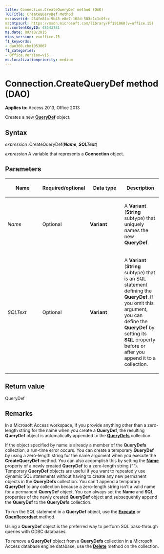 ```yaml
---
title: Connection.CreateQueryDef method (DAO)
TOCTitle: CreateQueryDef Method
ms:assetid: 254fe81a-9b45-e8e7-108d-503c1c1c0fcc
ms:mtpsurl: https://msdn.microsoft.com/library/Ff191860(v=office.15)
ms:contentKeyID: 48543781
ms.date: 09/18/2015
mtps_version: v=office.15
f1_keywords:
- dao360.chm1053067
f1_categories:
- Office.Version=v15
ms.localizationpriority: medium
---
```


# Connection.CreateQueryDef method (DAO)

**Applies to**: Access 2013, Office 2013

Creates a new **[QueryDef](querydef-object-dao.md)** object.

## Syntax

*expression* .CreateQueryDef(***Name***, ***SQLText***)

*expression* A variable that represents a **Connection** object.

## Parameters

<table>
<colgroup>
<col style="width: 25%" />
<col style="width: 25%" />
<col style="width: 25%" />
<col style="width: 25%" />
</colgroup>
<thead>
<tr class="header">
<th><p>Name</p></th>
<th><p>Required/optional</p></th>
<th><p>Data type</p></th>
<th><p>Description</p></th>
</tr>
</thead>
<tbody>
<tr class="odd">
<td><p><em>Name</em></p></td>
<td><p>Optional</p></td>
<td><p><strong>Variant</strong></p></td>
<td><p>A <strong>Variant</strong> (<strong>String</strong> subtype) that uniquely names the new <strong>QueryDef</strong>.</p></td>
</tr>
<tr class="even">
<td><p><em>SQLText</em></p></td>
<td><p>Optional</p></td>
<td><p><strong>Variant</strong></p></td>
<td><p>A <strong>Variant</strong> (<strong>String</strong> subtype) that is an SQL statement defining the <strong>QueryDef</strong>. If you omit this argument, you can define the <strong>QueryDef</strong> by setting its <strong><a href="querydef-sql-property-dao.md">SQL</a></strong> property before or after you append it to a collection.</p></td>
</tr>
</tbody>
</table>


## Return value

QueryDef

## Remarks

In a Microsoft Access workspace, if you provide anything other than a zero-length string for the name when you create a **QueryDef**, the resulting **QueryDef** object is automatically appended to the **[QueryDefs](querydefs-collection-dao.md)** collection.

If the object specified by name is already a member of the **QueryDefs** collection, a run-time error occurs. You can create a temporary **QueryDef** by using a zero-length string for the name argument when you execute the **CreateQueryDef** method. You can also accomplish this by setting the **[Name](connection-name-property-dao.md)** property of a newly created **QueryDef** to a zero-length string (""). Temporary **QueryDef** objects are useful if you want to repeatedly use dynamic SQL statements without having to create any new permanent objects in the **QueryDefs** collection. You can't append a temporary **QueryDef** to any collection because a zero-length string isn't a valid name for a permanent **QueryDef** object. You can always set the **Name** and **SQL** properties of the newly created **QueryDef** object and subsequently append the **QueryDef** to the **QueryDefs** collection.

To run the SQL statement in a **QueryDef** object, use the **[Execute](connection-execute-method-dao.md)** or **[OpenRecordset](connection-openrecordset-method-dao.md)** method.

Using a **QueryDef** object is the preferred way to perform SQL pass-through queries with ODBC databases.

To remove a **QueryDef** object from a **QueryDefs** collection in a Microsoft Access database engine database, use the **[Delete](fields-delete-method-dao.md)** method on the collection.

